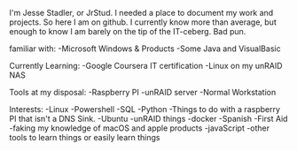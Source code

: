 I'm Jesse Stadler, or JrStud. I needed a place to document my work and projects. So here I am on github.
I currently know more than average, but enough to know I am barely on the tip of the IT-ceberg. Bad pun.

familiar with:
  -Microsoft Windows & Products
  -Some Java and VisualBasic
  
Currently Learning:
  -Google Coursera IT certification
  -Linux on my unRAID NAS
  
Tools at my disposal:
  -Raspberry PI
  -unRAID server
  -Normal Workstation

Interests:
-Linux
-Powershell
-SQL
-Python
-Things to do with a raspberry PI that isn't a DNS Sink.
-Ubuntu
-unRAID things
-docker
-Spanish
-First Aid
-faking my knowledge of macOS and apple products
-javaScript
-other tools to learn things or easily learn things
